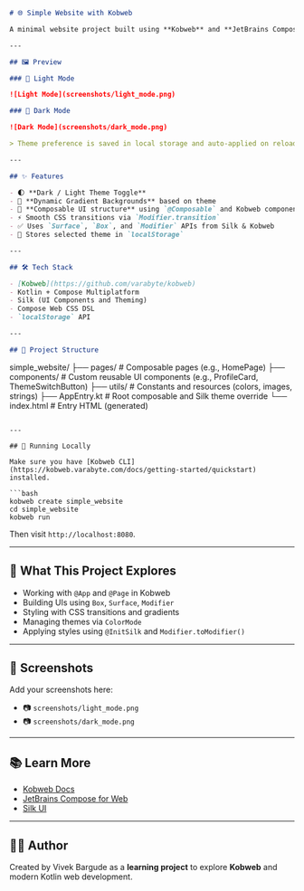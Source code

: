 
```md
# 🌐 Simple Website with Kobweb

A minimal website project built using **Kobweb** and **JetBrains Compose for Web**, created to explore and experiment with Kobweb's component model, theming, and layout system — including light/dark mode switching and CSS utilities.

---

## 🖼️ Preview

### 🔆 Light Mode

![Light Mode](screenshots/light_mode.png)

### 🌙 Dark Mode

![Dark Mode](screenshots/dark_mode.png)

> Theme preference is saved in local storage and auto-applied on reload.

---

## ✨ Features

- 🌓 **Dark / Light Theme Toggle**
- 🎨 **Dynamic Gradient Backgrounds** based on theme
- 🧩 **Composable UI structure** using `@Composable` and Kobweb components
- ⚡ Smooth CSS transitions via `Modifier.transition`
- ✅ Uses `Surface`, `Box`, and `Modifier` APIs from Silk & Kobweb
- 💾 Stores selected theme in `localStorage`

---

## 🛠️ Tech Stack

- [Kobweb](https://github.com/varabyte/kobweb)
- Kotlin + Compose Multiplatform
- Silk (UI Components and Theming)
- Compose Web CSS DSL
- `localStorage` API

---

## 📁 Project Structure

```

simple\_website/
├── pages/               # Composable pages (e.g., HomePage)
├── components/          # Custom reusable UI components (e.g., ProfileCard, ThemeSwitchButton)
├── utils/               # Constants and resources (colors, images, strings)
├── AppEntry.kt          # Root composable and Silk theme override
└── index.html           # Entry HTML (generated)

````

---

## 🚀 Running Locally

Make sure you have [Kobweb CLI](https://kobweb.varabyte.com/docs/getting-started/quickstart) installed.

```bash
kobweb create simple_website
cd simple_website
kobweb run
````

Then visit `http://localhost:8080`.

---

## 🧪 What This Project Explores

* Working with `@App` and `@Page` in Kobweb
* Building UIs using `Box`, `Surface`, `Modifier`
* Styling with CSS transitions and gradients
* Managing themes via `ColorMode`
* Applying styles using `@InitSilk` and `Modifier.toModifier()`

---

## 📸 Screenshots

Add your screenshots here:

* 📷 `screenshots/light_mode.png`
* 📷 `screenshots/dark_mode.png`

---

## 📚 Learn More

* [Kobweb Docs](https://kobweb.varabyte.com/)
* [JetBrains Compose for Web](https://github.com/JetBrains/compose-multiplatform)
* [Silk UI](https://kobweb.varabyte.com/docs/ui/silk/)

---

## 👨‍🔬 Author

Created by Vivek Bargude as a **learning project** to explore **Kobweb** and modern Kotlin web development.

```



